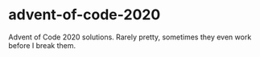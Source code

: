 # advent-of-code-2020
Advent of Code 2020 solutions. Rarely pretty, sometimes they even work before I break them.
